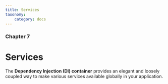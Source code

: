 ```yaml
---
title: Services
taxonomy:
    category: docs
---
```


### Chapter 7

# Services

The **Dependency Injection (DI) container** provides an elegant and loosely coupled way to make various services available globally in your application.
